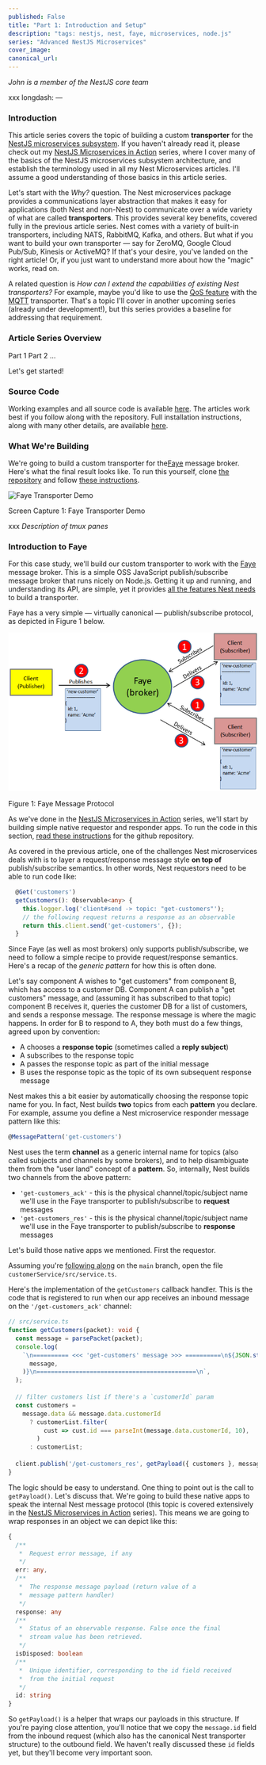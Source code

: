 ```yaml
---
published: False
title: "Part 1: Introduction and Setup"
description: "tags: nestjs, nest, faye, microservices, node.js"
series: "Advanced NestJS Microservices"
cover_image:
canonical_url:
---
```


*John is a member of the NestJS core team*

xxx longdash:
&#8212;

### Introduction

This article series covers the topic of building a custom **transporter** for the [NestJS microservices subsystem](xxx). If you haven't already read it, please check out my [NestJS Microservices in Action](https://dev.to/nestjs/integrate-nestjs-with-external-services-using-microservice-transporters-part-1-p3) series, where I cover many of the basics of the NestJS microservices subsystem architecture, and establish the terminology used in all my Nest Microservices articles.  I'll assume a good understanding of those basics in this article series.

Let's start with the *Why?* question.  The Nest microservices package provides a communications layer abstraction that makes it easy for applications (both Nest and non-Nest) to communicate over a wide variety of what are called **transporters**.  This provides several key benefits, covered fully in the previous article series. Nest comes with a variety of built-in transporters, including NATS, RabbitMQ, Kafka, and others. But what if you want to build your own transporter &#8212; say for ZeroMQ, Google Cloud Pub/Sub, Kinesis or ActiveMQ? If that's your desire, you've landed on the right article!  Or, if you just want to understand more about how the "magic" works, read on.

A related question is *How can I extend the capabilities of existing Nest transporters?*  For example, maybe you'd like to use the [QoS feature]() with the [MQTT]() transporter.  That's a topic I'll cover in another upcoming series (already under development!), but this series provides a baseline for addressing that requirement.

### Article Series Overview

Part 1
Part 2
...

Let's get started!

### Source Code

Working examples and all source code is available [here](https://github.com/johnbiundo/xxx). The articles work best if you follow along with the repository.  Full installation instructions, along with many other details, are available [here](https://github.com/johnbiundo/#xxx).

### What We're Building

We're going to build a custom transporter for the[Faye](https://faye.jcoglan.com/) message broker.  Here's what the final result looks like.  To run this yourself, clone [the repository](xxx) and follow [these instructions]().


![Faye Transporter Demo](./assets/faye-demo.gif 'Faye Transporter Demo')
<figcaption><a name="screen-capture-1"></a>Screen Capture 1: Faye Transporter Demo</figcaption>

xxx
*Description of tmux panes*

### Introduction to Faye

For this case study, we'll build our custom transporter to work with the [Faye](https://faye.jcoglan.com/) message broker.  This is a simple OSS JavaScript publish/subscribe message broker that runs nicely on Node.js.  Getting it up and running, and understanding its API, are simple, yet it provides [all the features Nest needs](https://dev.to/nestjs/integrate-nestjs-with-external-services-using-microservice-transporters-part-1-p3#broker-message-protocol) to build a transporter.

Faye has a very simple &#8212; virtually canonical &#8212; publish/subscribe protocol, as depicted in Figure 1 below.


![Faye Message Protocol](./assets/faye-protocol.png 'Faye Message Protocol')
<figcaption><a name="figure1"></a>Figure 1: Faye Message Protocol</figcaption>

As we've done in the [NestJS Microservices in Action](https://dev.to/nestjs/integrate-nestjs-with-external-services-using-microservice-transporters-part-1-p3) series, we'll start by building simple native requestor and responder apps.  To run the code in this section, [read these instructions]() for the github repository.

As covered in the previous article, one of the challenges Nest microservices deals with is to layer a request/response message style **on top of** publish/subscribe semantics.  In other words, Nest requestors need to be able to run code like:

```ts
  @Get('customers')
  getCustomers(): Observable<any> {
    this.logger.log('client#send -> topic: "get-customers"');
    // the following request returns a response as an observable
    return this.client.send('get-customers', {});
  }
```

Since Faye (as well as most brokers) only supports publish/subscribe, we need to follow a simple recipe to provide request/response semantics.  Here's a recap of the *generic pattern* for how this is often done.

Let's say component A wishes to "get customers" from component B, which has access to a customer DB. Component A can publish a "get customers" message, and (assuming it has subscribed to that topic) component B receives it, queries the customer DB for a list of customers, and sends a response message. The response message is where the magic happens. In order for B to respond to A, they both must do a few things, agreed upon by convention:

- A chooses a **response topic** (sometimes called a **reply subject**)
- A subscribes to the response topic
- A passes the response topic as part of the initial message
- B uses the response topic as the topic of its own subsequent response message

Nest makes this a bit easier by automatically choosing the response topic name for you. In fact, Nest builds **two** topics from each **pattern** you declare.  For example, assume you define a Nest microservice responder message pattern like this:

```ts
@MessagePattern('get-customers')
```

Nest uses the term **channel** as a generic internal name for topics (also called subjects and channels by some brokers), and to help disambiguate them from the "user land" concept of a **pattern**.  So, internally, Nest builds two channels from the above pattern:

* `'get-customers_ack'` - this is the physical channel/topic/subject name we'll use in the Faye transporter to publish/subscribe to **request** messages
* `'get-customers_res'` - this is the physical channel/topic/subject name we'll use in the Faye transporter to publish/subscribe to **response** messages

Let's build those native apps we mentioned.  First the requestor.

Assuming you're [following along](xxx) on the `main` branch, open the file `customerService/src/service.ts`.

Here's the implementation of the `getCustomers` callback handler.  This is the code that is registered to run when our app receives an inbound message on the `'/get-customers_ack'` channel:

```ts
// src/service.ts
function getCustomers(packet): void {
  const message = parsePacket(packet);
  console.log(
    `\n========== <<< 'get-customers' message >>> ==========\n${JSON.stringify(
      message,
    )}\n=============================================\n`,
  );

  // filter customers list if there's a `customerId` param
  const customers =
    message.data && message.data.customerId
      ? customerList.filter(
          cust => cust.id === parseInt(message.data.customerId, 10),
        )
      : customerList;

  client.publish('/get-customers_res', getPayload({ customers }, message.id));
}
```

The logic should be easy to understand.  One thing to point out is the call to `getPayload()`.  Let's discuss that.  We're going to build these native apps to speak the internal Nest message protocol (this topic is covered extensively in the [NestJS Microservices in Action](xxx) series).  This means we are going to wrap responses in an object we can depict like this:

   ```typescript
   {
     /**
      *  Request error message, if any
      */
     err: any,
     /**
      *  The response message payload (return value of a
      *  message pattern handler)
      */
     response: any
     /**
      *  Status of an observable response. False once the final
      *  stream value has been retrieved.
      */
     isDisposed: boolean
     /**
      *  Unique identifier, corresponding to the id field received
      *  from the initial request
      */
     id: string
   }
   ```

   So `getPayload()` is a helper that wraps our payloads in this structure. If you're paying close attention, you'll notice that we copy the `message.id` field from the inbound request (which also has the canonical Nest transporter structure) to the outbound field.  We haven't really discussed these `id` fields yet, but they'll become very important soon.


